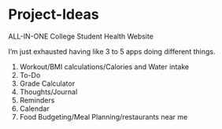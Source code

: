 # Project-Ideas

ALL-IN-ONE College Student Health Website

I’m just exhausted having like 3 to 5 apps doing different things.

1.	Workout/BMI calculations/Calories and Water intake
2.	To-Do
3.	Grade Calculator
4.	Thoughts/Journal
5.	Reminders
6.	Calendar
7.	Food Budgeting/Meal Planning/restaurants near me


